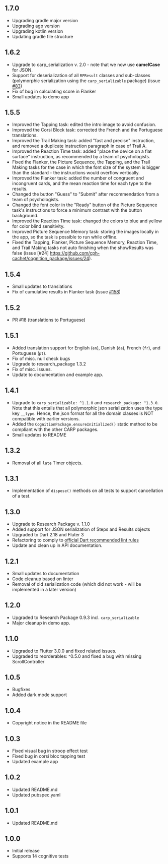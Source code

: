 ## 1.7.0

- Upgrading gradle major version
- Upgrading agp version
- Upgrading kotlin version
- Updating gradle file structure 

## 1.6.2

* Upgrade to carp_serialization v. 2.0 - note that we now use **camelCase** for JSON.
* Support for deserialization of all `RPResult` classes and sub-classes (polymorphic serialization using the `carp_serializable` package) (issue [#83](https://github.com/cph-cachet/research.package/issues/83))
* Fix of bug in calculating score in Flanker
* Small updates to demo app

## 1.5.5

* Improved the Tapping task: edited the intro image to avoid confusion.
* Improved the Corsi Block task: corrected the French and the Portuguese translations.
* Improved the Trail Making task: added "fast and precise" instruction, and removed a duplicate instruction paragraph in case of Trail A.
* Improved the Reaction Time task: added "place the device on a flat surface" instruction, as recommended by a team of psychologists.
* Fixed the Flanker, the Picture Sequence, the Tapping, and the Trail Making tasks for the case in which the font size of the system is bigger than the standard - the instructions would overflow vertically.
* Improved the Flanker task: added the number of congruent and incongruent cards, and the mean reaction time for each type to the results.
* Changed the button "Guess" to "Submit" after recommendation from a team of psychologists.
* Changed the font color in the "Ready" button of the Picture Sequence task's instructions to force a minimum contrast with the button background.
* Improved the Reaction Time task: changed the colors to blue and yellow for color blind sensitivity.
* Improved Picture Sequence Memory task: storing the images locally in the app, so the task is possible to run while offline.
* Fixed the Tapping, Flanker, Picture Sequence Memory, Reaction Time, and Trail Making tasks not auto finishing when the showResults was false (issue [#24] <https://github.com/cph-cachet/cognition_package/issues/24>).

## 1.5.4

* Small updates to translations
* Fix of cumulative results in Flanker task (issue [#158](https://github.com/cph-cachet/carp-studies-app/issues/158))

## 1.5.2

* PR #18 (translations to Portuguese)

## 1.5.1

* Added translation support for English (`en`), Danish (`da`), French (`fr`), and Portuguese (`pt`).
* Fix of misc. null check bugs
* Upgrade to research_package 1.3.2
* Fix of misc. issues.
* Update to documentation and example app.

## 1.4.1

* Upgrade to `carp_serializable: ^1.1.0` and `research_package: ^1.3.0`. Note that this entails that all polymorphic json serialization uses the type key `__type`. Hence, the json format for all the domain classes is NOT compatible with earlier versions.
* Added the `CognitionPackage.ensureInitialized()` static method to be compliant with the other CARP packages.
* Small updates to README

## 1.3.2

* Removal of all `late` Timer objects.

## 1.3.1

* Implementation of `dispose()` methods on all tests to support cancellation of a test.

## 1.3.0

* Upgrade to Research Package v. 1.1.0
* Added support for JSON serialization of Steps and Results objects
* Upgraded to Dart 2.18 and Fluter 3
* Refactoring to comply to [official Dart recommended lint rules](https://pub.dev/packages/flutter_lints)
* Update and clean up in API documentation.

## 1.2.1

* Small updates to documentation
* Code cleanup based on linter
* Removal of old serialization code (which did not work - will be implemented in a later version)

## 1.2.0

* Upgraded to Research Package 0.9.3 incl. `carp_serializable`
* Major cleanup in demo app.

## 1.1.0

* Upgraded to Flutter 3.0.0 and fixed related issues.
* Upgraded to reorderables: ^0.5.0 and fixed a bug with missing ScrollController

## 1.0.5

* Bugfixes
* Added dark mode support

## 1.0.4

* Copyright notice in the README file

## 1.0.3

* Fixed visual bug in stroop effect test
* Fixed bug in corsi bloc tapping test
* Updated example app

## 1.0.2

* Updated README.md
* Updated pubspec.yaml

## 1.0.1

* Updated README.md

## 1.0.0

* Initial release
* Supports 14 cognitive tests
